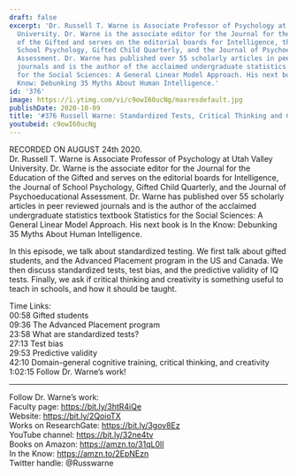 ```yaml
---
draft: false
excerpt: 'Dr. Russell T. Warne is Associate Professor of Psychology at Utah Valley
  University. Dr. Warne is the associate editor for the Journal for the Education
  of the Gifted and serves on the editorial boards for Intelligence, the Journal of
  School Psychology, Gifted Child Quarterly, and the Journal of Psychoeducational
  Assessment. Dr. Warne has published over 55 scholarly articles in peer reviewed
  journals and is the author of the acclaimed undergraduate statistics textbook Statistics
  for the Social Sciences: A General Linear Model Approach. His next book is In the
  Know: Debunking 35 Myths About Human Intelligence.'
id: '376'
image: https://i.ytimg.com/vi/c9owI60ucNg/maxresdefault.jpg
publishDate: 2020-10-09
title: '#376 Russell Warne: Standardized Tests, Critical Thinking and Creativity'
youtubeid: c9owI60ucNg
---
```

RECORDED ON AUGUST 24th 2020.  
Dr. Russell T. Warne is Associate Professor of Psychology at Utah Valley University. Dr. Warne is the associate editor for the Journal for the Education of the Gifted and serves on the editorial boards for Intelligence, the Journal of School Psychology, Gifted Child Quarterly, and the Journal of Psychoeducational Assessment. Dr. Warne has published over 55 scholarly articles in peer reviewed journals and is the author of the acclaimed undergraduate statistics textbook Statistics for the Social Sciences: A General Linear Model Approach. His next book is In the Know: Debunking 35 Myths About Human Intelligence.

In this episode, we talk about standardized testing. We first talk about gifted students, and the Advanced Placement program in the US and Canada. We then discuss standardized tests, test bias, and the predictive validity of IQ tests. Finally, we ask if critical thinking and creativity is something useful to teach in schools, and how it should be taught.

Time Links:  
00:58  Gifted students  
09:36  The Advanced Placement program  
23:58  What are standardized tests?  
27:13  Test bias  
29:53  Predictive validity  
42:10  Domain-general cognitive training, critical thinking, and creativity   
1:02:15  Follow Dr. Warne’s work!

---

Follow Dr. Warne’s work:  
Faculty page: https://bit.ly/3htR4iQe  
Website: https://bit.ly/2QoioTX  
Works on ResearchGate: https://bit.ly/3gov8Ez  
YouTube channel: https://bit.ly/32ne4tv  
Books on Amazon: https://amzn.to/31qL0lI  
In the Know: https://amzn.to/2EpNEzn  
Twitter handle: @Russwarne
